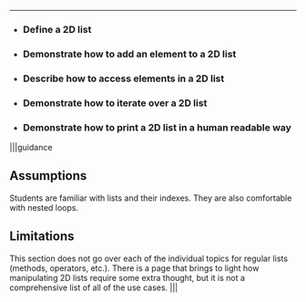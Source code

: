 ----------

* ### Define a 2D list
* ### Demonstrate how to add an element to a 2D list
* ### Describe how to access elements in a 2D list
* ### Demonstrate how to iterate over a 2D list
* ### Demonstrate how to print a 2D list in a human readable way

|||guidance
## Assumptions
Students are familiar with lists and their indexes. They are also comfortable with nested loops.

## Limitations
This section does not go over each of the individual topics for regular lists (methods, operators, etc.). There is a page that brings to light how manipulating 2D lists require some extra thought, but it is not a comprehensive list of all of the use cases. 
|||
